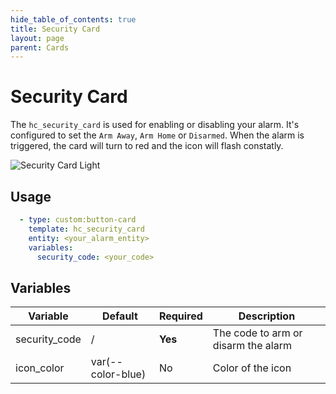 ```yaml
---
hide_table_of_contents: true
title: Security Card
layout: page
parent: Cards
---
```


# Security Card

The `hc_security_card` is used for enabling or disabling your alarm. It's configured to set the `Arm Away`, `Arm Home` or `Disarmed`. When the alarm is triggered, the card will turn to red and the icon will flash constatly.


![Security Card Light](../../../assets/images/cards/hc_security_card/securitycard_light.png)

## Usage

```yaml
  - type: custom:button-card
    template: hc_security_card
    entity: <your_alarm_entity>
    variables:
      security_code: <your_code>
```

## Variables

| Variable | Default | Required | Description|
|----------|---------|----------|------------|
| security_code | / | **Yes** | The code to arm or disarm the alarm |
| icon_color | var(--color-blue) | No | Color of the icon |
